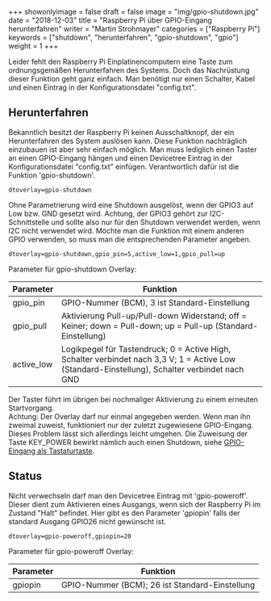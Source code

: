 +++
showonlyimage = false
draft = false
image = "img/gpio-shutdown.jpg"
date = "2018-12-03"
title = "Raspberry Pi über GPIO-Eingang herunterfahren"
writer = "Martin Strohmayer"
categories = ["Raspberry Pi"]
keywords = ["shutdown", "herunterfahren", "gpio-shutdown", "gpio"]
weight = 1
+++

Leider fehlt den Raspberry Pi Einplatinencomputern eine Taste zum ordnungsgemäßen Herunterfahren des Systems. Doch das Nachrüstung dieser Funktion geht ganz einfach. Man benötigt nur einen Schalter, Kabel und einen Eintrag in der Konfigurationsdatei "config.txt".
<!--more-->

## Herunterfahren

Bekanntlich besitzt der Raspberry Pi keinen Ausschaltknopf, der ein Herunterfahren des System auslösen kann. Diese Funktion nachträglich einzubauen ist aber sehr einfach möglich. Man muss lediglich einen Taster an einen GPIO-Eingang hängen und einen Devicetree Eintrag in der Konfigurationsdatei "config.txt" einfügen. Verantwortlich dafür ist die Funktion 'gpio-shutdown'.

``
dtoverlay=gpio-shutdown
``

Ohne Parametrierung wird eine Shutdown ausgelöst, wenn der GPIO3 auf Low bzw. GND gesetzt wird. Achtung, der GPIO3 gehört zur I2C-Schnittstelle und sollte also nur für den Shutdown verwendet werden, wenn I2C nicht verwendet wird. Möchte man die Funktion mit einem anderen GPIO verwenden, so muss man die entsprechenden Parameter angeben.

``
dtoverlay=gpio-shutdown,gpio_pin=5,active_low=1,gpio_pull=up
``

Parameter für gpio-shutdown Overlay:

| Parameter     | Funktion |
| ------------- |----------|
| gpio_pin      | GPIO-Nummer (BCM), 3 ist Standard-Einstellung     |
| gpio_pull     | Aktivierung Pull-up/Pull-down Widerstand; off = Keiner; down = Pull-down; up = Pull-up (Standard-Einstellung)   |
| active_low    | Logikpegel für Tastendruck; 0 = Active High, Schalter verbindet nach 3,3 V; 1 = Active Low (Standard-Einstellung), Schalter verbindet nach GND     |

Der Taster führt im übrigen bei nochmaliger Aktivierung zu einem erneuten Startvorgang.  
Achtung: Der Overlay darf nur einmal angegeben werden. Wenn man ihn zweimal zuweist, funktioniert nur der zuletzt zugewiesene GPIO-Eingang. Dieses Problem lässt sich allerdings leicht umgehen. Die Zuweisung der Taste KEY_POWER bewirkt nämlich auch einen Shutdown, siehe [GPIO-Eingang als Tastaturtaste](../gpio-tasten/).


## Status

Nicht verwechseln darf man den Devicetree Eintrag mit 'gpio-poweroff'. Dieser dient zum Aktivieren eines Ausgangs, wenn sich der Raspberry Pi im Zustand "Halt" befindet. Hier gibt es den Parameter 'gpiopin' falls der standard Ausgang GPIO26 nicht gewünscht ist.

``
dtoverlay=gpio-poweroff,gpiopin=20
``

Parameter für gpio-poweroff Overlay:

| Parameter     | Funktion |
| ------------- |----------|
| gpiopin       | GPIO-Nummer (BCM); 26 ist Standard-Einstellung     |
